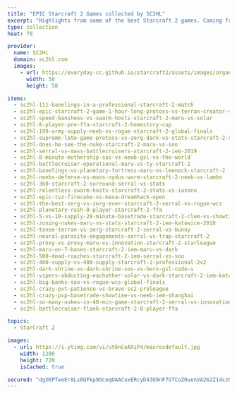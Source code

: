 ```yaml
---
title: "EPIC Starcraft 2 Games collected by SC2HL"
excerpt: "Highlights from some of the best Starcraft 2 games. Coming from the GSL, SSL, WCS and many other tournaments."
type: collection
heat: 78

provider:
  name: SC2HL
  domain: sc2hl.com
  images:
    - url: https://everyday-cc.github.io/starcraft2/assets/images/organizations/sc2hl.com-50x50.jpg
      width: 50
      height: 50

items:
  - sc2hl-111-banelings-in-a-professional-starcraft-2-match
  - sc2hl-epic-starcraft-2-game-1-hour-long-protoss-vs-terran-creator-vs-ty
  - sc2hl-speed-banshees-vs-swarm-hosts-starcraft-2-maru-vs-solar
  - sc2hl-8-player-pro-ffa-starcraft-2-homestory-cup
  - sc2hl-199-army-supply-neeb-vs-rogue-starcraft-2-global-finals
  - sc2hl-supreme-late-game-protoss-vs-zerg-dark-vs-stats-starcraft-2-starleague
  - sc2hl-does-he-see-the-nuke-starcraft-2-maru-vs-soo
  - sc2hl-serral-vs-mass-battlecruisers-starcraft-2-iem-2019
  - sc2hl-8-minute-mothership-sos-vs-neeb-gsl-vs-the-world
  - sc2hl-battlecruiser-operational-maru-vs-ty-starcraft-2
  - sc2hl-banelings-vs-planetary-fortress-maru-vs-leenock-starcraft-2
  - sc2hl-neebs-defense-vs-mass-nydus-worm-starcraft-2-neeb-vs-lambo
  - sc2hl-360-starcraft-2-surround-serral-vs-stats
  - sc2hl-relentless-swarm-hosts-starcraft-2-stats-vs-iasonu
  - sc2hl-epic-tvz-firecake-vs-masa-dreamhack-open
  - sc2hl-the-best-zerg-vs-zerg-ever-starcraft-2-serral-vs-rogue-wcs
  - sc2hl-planetary-rush-8-player-starcraft-2-ffa
  - sc2hl-5-vs-10-supply-28-minute-basetrade-starcraft-2-clem-vs-showtime
  - sc2hl-zoning-nukes-maru-vs-stats-starcraft-2-iem-katowice-2018
  - sc2hl-tense-terran-vs-zerg-starcraft-2-serral-vs-bunny
  - sc2hl-neural-parasite-engagements-serral-vs-trap-starcraft-2
  - sc2hl-proxy-vs-proxy-maru-vs-innovation-starcraft-2-starleague
  - sc2hl-maru-on-7-bases-starcraft-2-iem-maru-vs-dark
  - sc2hl-500-dead-roaches-starcraft-2-iem-serral-vs-soo
  - sc2hl-400-supply-vs-400-supply-starcraft-2-professional-2v2
  - sc2hl-dark-shrine-vs-dark-shrine-sos-vs-hero-gsl-code-s
  - sc2hl-vipers-abducting-eachother-solar-vs-dark-starcraft-2-iem-katowice-2018
  - sc2hl-big-banks-soo-vs-rogue-wcs-global-finals
  - sc2hl-crazy-pvt-patience-vs-bravo-sc2-proleague
  - sc2hl-crazy-pvp-basetrade-showtime-vs-neeb-iem-shanghai
  - sc2hl-so-many-nukes-in-40-min-game-starcraft-2-serral-vs-innovation
  - sc2hl-battlecruiser-flank-starcraft-2-8-player-ffa

topics:
  - StarCraft 2

images:
  - url: https://i.ytimg.com/vi/ut6nCoAXiP4/maxresdefault.jpg
    width: 1280
    height: 720
    isCached: true

secured: "dgXKPTweEr8Ls6QFkp9OceqOAACuxERcyD43U9nF7GTCoZ0uenVA262Z14czQMQyoFNjUfrUK6+NY7p42YiuE2X0YIfb5BDtOcOer/4kslHirstQDXCIEFLdJwZn5IiQ/GBuNkNC1h/jOeqxMus5WBUcllxPzOIqiJs32UD57F5vjFsxlzCQyBKBq/DuCtqhGZh6XgNqbJXoEMzVorXJFMApBbeu/CN7tKVpPa1siZA0bUenEPds6TyZjGNy3bc/VN/qgqRYETRQU5nXhOzsPRLPz0op38pLRK1x/3NlHLK8nS6RuIIYaocc8dDSwQW9AOlL2Eb3bbFnnkIsm8bTXfm1AXc9Is96xxHzzIAPqn0=;Z5um0AyXMyf3R/QSA99wiw=="
---
```


